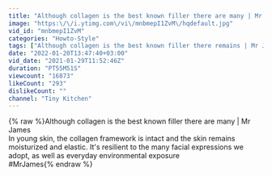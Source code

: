 ```yaml
---
title: "Although collagen is the best known filler there are many | Mr James"
image: "https:\/\/i.ytimg.com\/vi\/mnbmepI1ZvM\/hqdefault.jpg"
vid_id: "mnbmepI1ZvM"
categories: "Howto-Style"
tags: ["Although collagen is the best known filler there remains | Mr James","Although collagen is the best known filler there well | Mr James","Although collagen is the best known filler there skin | Mr James"]
date: "2022-01-20T13:47:40+03:00"
vid_date: "2021-01-29T11:52:46Z"
duration: "PT55M51S"
viewcount: "16873"
likeCount: "293"
dislikeCount: ""
channel: "Tiny Kitchen"
---
```

{% raw %}Although collagen is the best known filler there are many | Mr James <br />In young skin, the collagen framework is intact and the skin remains moisturized and elastic. It's resilient to the many facial expressions we adopt, as well as everyday environmental exposure<br />#MrJames{% endraw %}
